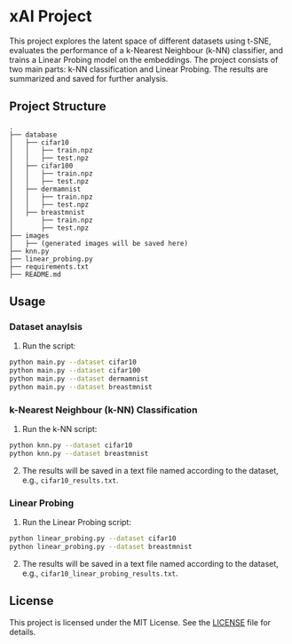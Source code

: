 
# xAI Project

This project explores the latent space of different datasets using t-SNE, evaluates the performance of a k-Nearest Neighbour (k-NN) classifier, and trains a Linear Probing model on the embeddings. The project consists of two main parts: k-NN classification and Linear Probing. The results are summarized and saved for further analysis.

## Project Structure

```
.
├── database
│   ├── cifar10
│   │   ├── train.npz
│   │   ├── test.npz
│   ├── cifar100
│   │   ├── train.npz
│   │   ├── test.npz
│   ├── dermamnist
│   │   ├── train.npz
│   │   ├── test.npz
│   ├── breastmnist
│       ├── train.npz
│       ├── test.npz
├── images
│   ├── (generated images will be saved here)
├── knn.py
├── linear_probing.py
├── requirements.txt
├── README.md
```


## Usage
### Dataset anaylsis
1. Run the script:

```sh
python main.py --dataset cifar10
python main.py --dataset cifar100
python main.py --dataset dermamnist
python main.py --dataset breastmnist

```

### k-Nearest Neighbour (k-NN) Classification

1. Run the k-NN script:

```sh
python knn.py --dataset cifar10
python knn.py --dataset breastmnist
```

2. The results will be saved in a text file named according to the dataset, e.g., `cifar10_results.txt`.

### Linear Probing

1. Run the Linear Probing script:

```sh
python linear_probing.py --dataset cifar10
python linear_probing.py --dataset breastmnist
```

2. The results will be saved in a text file named according to the dataset, e.g., `cifar10_linear_probing_results.txt`.


## License

This project is licensed under the MIT License. See the [LICENSE](LICENSE) file for details.
